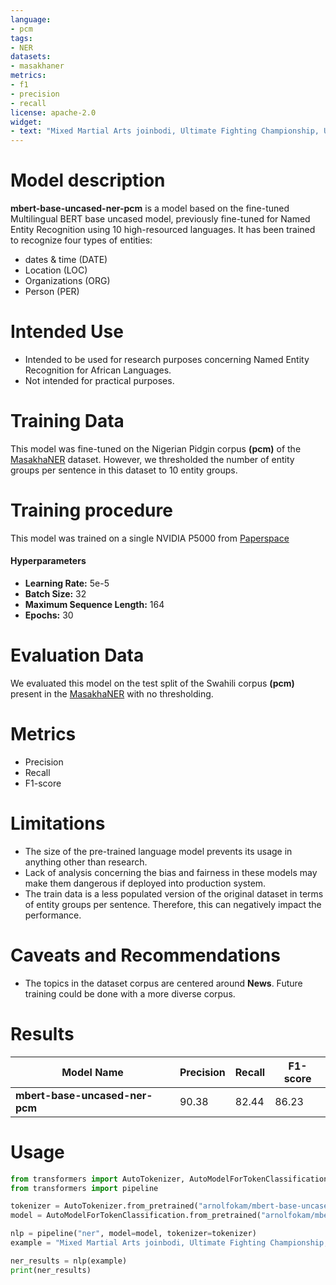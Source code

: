 ```yaml
---
language: 
- pcm
tags:
- NER
datasets:
- masakhaner
metrics:
- f1
- precision
- recall
license: apache-2.0
widget:
- text: "Mixed Martial Arts joinbodi, Ultimate Fighting Championship, UFC don decide say dem go enta back di octagon on Saturday, 9 May, for Jacksonville, Florida."
---
```


# Model description
**mbert-base-uncased-ner-pcm**  is a model based on the fine-tuned Multilingual BERT base uncased model, previously fine-tuned for Named Entity Recognition using 10 high-resourced languages. It has been trained to recognize four types of entities:
- dates & time (DATE)
- Location (LOC)
- Organizations (ORG)
- Person (PER)

# Intended Use
- Intended to be used for research purposes concerning Named Entity Recognition for African Languages.
- Not intended for practical purposes.

# Training Data
This model was fine-tuned on the Nigerian Pidgin corpus **(pcm)** of the [MasakhaNER](https://github.com/masakhane-io/masakhane-ner) dataset. However, we thresholded the number of entity groups per sentence in this dataset to 10 entity groups.

# Training procedure
This model was trained on a single NVIDIA P5000 from [Paperspace](https://www.paperspace.com)
#### Hyperparameters
- **Learning Rate:** 5e-5
- **Batch Size:** 32
- **Maximum Sequence Length:** 164
- **Epochs:** 30

# Evaluation Data
We evaluated this model on the test split of the Swahili corpus **(pcm)** present in the [MasakhaNER](https://github.com/masakhane-io/masakhane-ner) with no thresholding.

# Metrics
- Precision
- Recall
- F1-score

# Limitations
- The size of the pre-trained language model prevents its usage in anything other than research.
- Lack of analysis concerning the bias and fairness in these models may make them dangerous if deployed into production system.
- The train data is a less populated version of the original dataset in terms of entity groups per sentence. Therefore, this can negatively impact the performance.

# Caveats and Recommendations
- The topics in the dataset corpus are centered around **News**. Future training could be done with a more diverse corpus.

# Results
Model Name| Precision | Recall | F1-score
-|-|-|-
**mbert-base-uncased-ner-pcm**| 90.38 | 82.44 | 86.23

# Usage
```python
from transformers import AutoTokenizer, AutoModelForTokenClassification
from transformers import pipeline

tokenizer = AutoTokenizer.from_pretrained("arnolfokam/mbert-base-uncased-ner-pcm")
model = AutoModelForTokenClassification.from_pretrained("arnolfokam/mbert-base-uncased-ner-pcm")

nlp = pipeline("ner", model=model, tokenizer=tokenizer)
example = "Mixed Martial Arts joinbodi, Ultimate Fighting Championship, UFC don decide say dem go enta back di octagon on Saturday, 9 May, for Jacksonville, Florida."

ner_results = nlp(example)
print(ner_results)
```